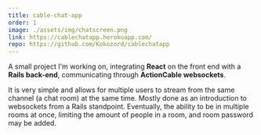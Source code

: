 ```yaml
---
title: cable-chat-app
order: 1
image: ./assets/img/chatscreen.png
link: https://cablechatapp.herokuapp.com/
repo: https://github.com/Kokozord/cablechatapp
---
```


A small project I'm working on, integrating **React** on the front end with a **Rails back-end**, communicating through **ActionCable websockets**.

It is very simple and allows for multiple users to stream from the same channel (a chat room) at the same time. Mostly done as an introduction to websockets from a Rails standpoint. Eventually, the ability to be in multiple rooms at once, limiting the amount of people in a room, and room password may be added.
